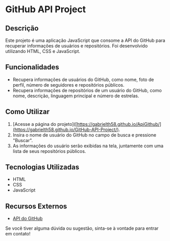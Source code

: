 # GitHub API Project

## Descrição
Este projeto é uma aplicação JavaScript que consome a API do GitHub para recuperar informações de usuários e repositórios. Foi desenvolvido utilizando HTML, CSS e JavaScript.

## Funcionalidades
- Recupera informações de usuários do GitHub, como nome, foto de perfil, número de seguidores e repositórios públicos.
- Recupera informações de repositórios de um usuário do GitHub, como nome, descrição, linguagem principal e número de estrelas.

## Como Utilizar
1. [Acesse a página do projeto]([https://gabrielth58.github.io/ApiGithub/](https://gabrielth58.github.io/GitHub-API-Project/).
2. Insira o nome de usuário do GitHub no campo de busca e pressione "Buscar".
3. As informações do usuário serão exibidas na tela, juntamente com uma lista de seus repositórios públicos.

## Tecnologias Utilizadas
- HTML
- CSS
- JavaScript

## Recursos Externos
- [API do GitHub](https://developer.github.com/v3/)

Se você tiver alguma dúvida ou sugestão, sinta-se à vontade para entrar em contato!
